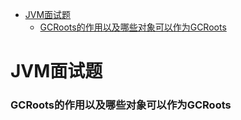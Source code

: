 - [JVM面试题](#JVM面试题)
  - [GCRoots的作用以及哪些对象可以作为GCRoots](#GCRoots的作用以及哪些对象可以作为GCRoots)

# JVM面试题

### GCRoots的作用以及哪些对象可以作为GCRoots
